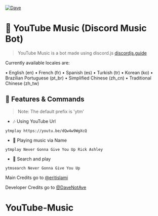 [![Dave](https://www.herokucdn.com/deploy/button.svg)](https://heroku.com/deploy?template=https://github.com/eritislami/evobot)

# 🎵 YouTube Music (Discord Music Bot)
> YouTube Music is a bot made using discord.js [discordjs.guide](https://discordjs.guide)

Currently available locales are:

• English (en)
• French (fr)
• Spanish (es)
• Turkish (tr)
• Korean (ko)
• Brazilian Portuguese (pt_br)
• Simplified Chinese (zh_cn)
• Traditional Chinese (zh_tw)

## 📝 Features & Commands

> Note: The default prefix is 'ytm'

* 🎶 Using YouTube Url

`ytmplay https://youtu.be/dQw4w9WgXcQ`

* 🔎 Playing music via Name

`ytmplay Never Gonna Give You Up Rick Ashley`

* 🔎 Search and play

`ytmsearch Never Gonna Give You Up`


Main Credits go to [@eritislami](https://github.com/eritislami) 

Developer Credits go to [@DaveNotAve](https://youtube.com/DaveNotAve)
# YouTube-Music
